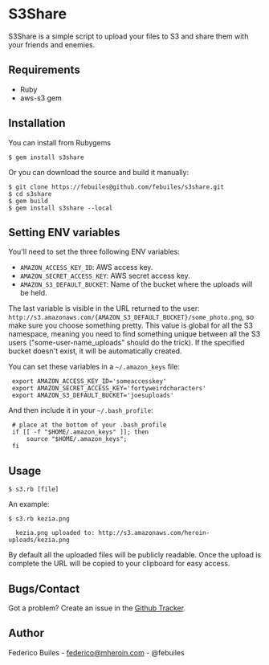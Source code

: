 S3Share
=======

S3Share is a simple script to upload your files to S3 and share them with your friends and enemies.

Requirements
------------
* Ruby
* aws-s3 gem

Installation
------------

You can install from Rubygems

    $ gem install s3share

Or you can download the source and build it manually:

    $ git clone https://febuiles@github.com/febuiles/s3share.git
    $ cd s3share
    $ gem build
    $ gem install s3share --local


Setting ENV variables
----------------
You'll need to set the three following ENV variables:

* `AMAZON_ACCESS_KEY_ID`: AWS access key.
* `AMAZON_SECRET_ACCESS_KEY`: AWS secret access key.
* `AMAZON_S3_DEFAULT_BUCKET`: Name of the bucket where the uploads will be held.

The last variable is visible in the URL returned to the user: `http://s3.amazonaws.com/{AMAZON_S3_DEFAULT_BUCKET}/some_photo.png`, so make sure you choose something pretty. This value is global for all the S3 namespace, meaning you need to find something unique between all the S3 users ("some-user-name_uploads" should do the trick). If the specified bucket doesn't exist, it will be automatically created.

You can set these variables in a `~/.amazon_keys` file:

     export AMAZON_ACCESS_KEY_ID='someaccesskey'
     export AMAZON_SECRET_ACCESS_KEY='fortyweirdcharacters'
     export AMAZON_S3_DEFAULT_BUCKET='joesuploads'

And then include it in your `~/.bash_profile`:

     # place at the bottom of your .bash_profile
     if [[ -f "$HOME/.amazon_keys" ]]; then
         source "$HOME/.amazon_keys";
     fi

Usage
------

    $ s3.rb [file]

An example:

    $ s3.rb kezia.png

      kezia.png uploaded to: http://s3.amazonaws.com/heroin-uploads/kezia.png

By default all the uploaded files will be publicly readable. Once the upload is complete the URL will be copied to your clipboard for easy access.

Bugs/Contact
------------

Got a problem? Create an issue in the [Github Tracker](https://github.com/febuiles/s3share/issues).

Author
------

Federico Builes - federico@mheroin.com - @febuiles
